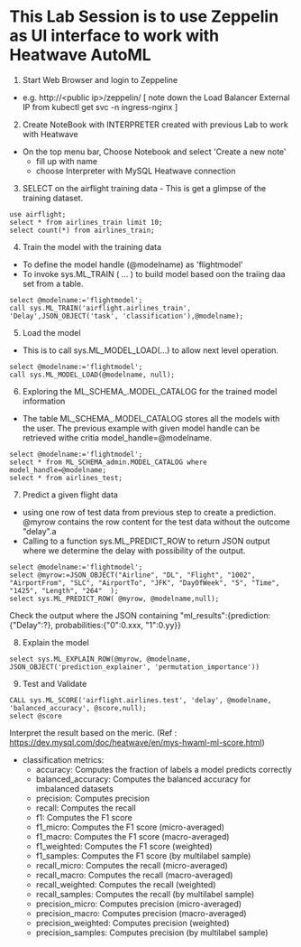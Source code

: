 # This Lab Session is to use Zeppelin as UI interface to work with Heatwave AutoML


1. Start Web Browser and login to Zeppeline 
- e.g. http://&lt;public ip&gt;/zeppelin/
    [ note down the Load Balancer External IP from kubectl get svc -n ingress-nginx ]

2. Create NoteBook with INTERPRETER created with previous Lab to work with Heatwave
- On the top menu bar, Choose Notebook and select 'Create a new note'
  - fill up with name
  - choose Interpreter with MySQL Heatwave connection

3. SELECT on the airflight training data - This is get a glimpse of the training dataset.  
```
use airflight;
select * from airlines_train limit 10;
select count(*) from airlines_train;
```

4. Train the model with the training data 
- To define the model handle (@modelname) as 'flightmodel'
- To invoke sys.ML_TRAIN ( ... ) to build model based oon the traiing daa set from a table.
```
select @modelname:='flightmodel';
call sys.ML_TRAIN('airflight.airlines_train', 'Delay',JSON_OBJECT('task', 'classification'),@modelname);
```

5. Load the model
- This is to call sys.ML_MODEL_LOAD(...) to allow next level operation.
```
select @modelname:='flightmodel';
call sys.ML_MODEL_LOAD(@modelname, null);
```


6. Exploring the ML_SCHEMA_<user>.MODEL_CATALOG for the trained model information
- The table ML_SCHEMA_<user>.MODEL_CATALOG stores all the models with the user.   The previous example with given model handle can be retrieved withe critia model_handle=@modelname.

```
select @modelname:='flightmodel';
select * from ML_SCHEMA_admin.MODEL_CATALOG where model_handle=@modelname;
select * from airlines_test;
```

7. Predict a given flight data
- using one row of test data from previous step to create a prediction.  @myrow contains the row content for the test data without the outcome "delay".a 
- Calling to a function sys.ML_PREDICT_ROW to return JSON output where we determine the delay with possibility of the output.
```
select @modelname:='flightmodel';
select @myrow:=JSON_OBJECT("Airline", "DL", "Flight", "1002", "AirportFrom", "SLC", "AirportTo", "JFK", "DayOfWeek", "5", "Time", "1425", "Length", "264"  );
select sys.ML_PREDICT_ROW( @myrow, @modelname,null);
```

Check the output where the JSON containing "ml_results":{prediction: {"Delay":?}, probabilities:{"0":0.xxx, "1":0.yy}}

8. Explain the model
```
select sys.ML_EXPLAIN_ROW(@myrow, @modelname,
JSON_OBJECT('prediction_explainer', 'permutation_importance'))
```

9. Test and Validate
```
CALL sys.ML_SCORE('airflight.airlines.test', 'delay', @modelname, 'balanced_accuracy', @score,null);
select @score
```

Interpret the result based on the meric.   (Ref : https://dev.mysql.com/doc/heatwave/en/mys-hwaml-ml-score.html)
- classification metrics:
  * accuracy: Computes the fraction of labels a model predicts correctly
  * balanced_accuracy: Computes the balanced accuracy for imbalanced datasets
  * precision: Computes precision
  * recall: Computes the recall
  * f1: Computes the F1 score
  * f1_micro: Computes the F1 score (micro-averaged)
  * f1_macro: Computes the F1 score (macro-averaged)
  * f1_weighted: Computes the F1 score (weighted)
  * f1_samples: Computes the F1 score (by multilabel sample)
  * recall_micro: Computes the recall (micro-averaged)
  * recall_macro: Computes the recall (macro-averaged)
  * recall_weighted: Computes the recall (weighted)
  * recall_samples: Computes the recall (by multilabel sample)
  * precision_micro: Computes precision (micro-averaged)
  * precision_macro: Computes precision (macro-averaged)
  * precision_weighted: Computes precision (weighted)
  * precision_samples: Computes precision (by multilabel sample)



